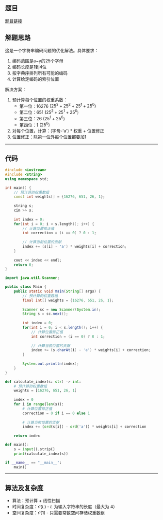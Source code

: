 ## 题目
[题目链接](https://www.nowcoder.com/practice/6fc8716ee33e4cc59d58d7e18712094e?tpId=182&tqId=105227&sourceUrl=/exam/oj&channenl=wgithub&fromPut=wgithub)

## 解题思路

这是一个字符串编码问题的优化解法。具体要求：
1. 编码范围是a~y的25个字母
2. 编码长度是1到4位
3. 按字典序排列所有可能的编码
4. 计算给定编码的索引位置

解决方案：
1. 预计算每个位置的权重系数：
   - 第一位：$16276$ $(25^3 + 25^2 + 25^1 + 25^0)$
   - 第二位：$651$ $(25^2 + 25^1 + 25^0)$
   - 第三位：$26$ $(25^1 + 25^0)$
   - 第四位：$1$ $(25^0)$
2. 对每个位置，计算：(字母-'a') * 权重 + 位置修正
3. 位置修正：除第一位外每个位置都要加1

---

## 代码

``` cpp []
#include <iostream>
#include <string>
using namespace std;

int main() {
    // 预计算的权重数组
    const int weights[] = {16276, 651, 26, 1};
    
    string s;
    cin >> s;
    
    int index = 0;
    for(int i = 0; i < s.length(); i++) {
        // 计算位置修正值
        int correction = (i == 0) ? 0 : 1;
        
        // 计算当前位置的贡献
        index += (s[i] - 'a') * weights[i] + correction;
    }
    
    cout << index << endl;
    return 0;
}
```
``` java []
import java.util.Scanner;

public class Main {
    public static void main(String[] args) {
        // 预计算的权重数组
        final int[] weights = {16276, 651, 26, 1};
        
        Scanner sc = new Scanner(System.in);
        String s = sc.next();
        
        int index = 0;
        for(int i = 0; i < s.length(); i++) {
            // 计算位置修正值
            int correction = (i == 0) ? 0 : 1;
            
            // 计算当前位置的贡献
            index += (s.charAt(i) - 'a') * weights[i] + correction;
        }
        
        System.out.println(index);
    }
}
```
``` python []
def calculate_index(s: str) -> int:
    # 预计算的权重数组
    weights = [16276, 651, 26, 1]
    
    index = 0
    for i in range(len(s)):
        # 计算位置修正值
        correction = 0 if i == 0 else 1
        
        # 计算当前位置的贡献
        index += (ord(s[i]) - ord('a')) * weights[i] + correction
    
    return index

def main():
    s = input().strip()
    print(calculate_index(s))

if __name__ == "__main__":
    main()
```

---

## 算法及复杂度
- 算法：预计算 + 线性扫描  
- 时间复杂度：$\mathcal{O}(L)$ - $L$ 为输入字符串的长度（最大为 $4$）  
- 空间复杂度：$\mathcal{O}(1)$ - 只需要常数空间存储权重数组